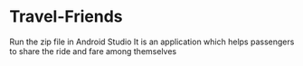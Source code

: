 # Travel-Friends
Run the zip file in Android Studio
It is an application which helps passengers to share the ride and fare among themselves
